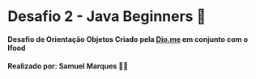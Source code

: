 # Desafio 2 - Java Beginners 📖

#### Desafio de Orientação Objetos Criado pela [Dio.me](https://www.dio.me/) em conjunto com o Ifood
#### Realizado por: Samuel Marques 🧑‍💻
